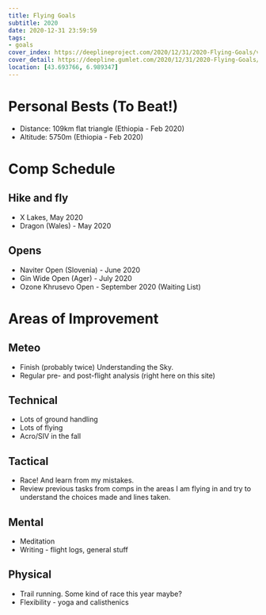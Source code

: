 ```yaml
---
title: Flying Goals
subtitle: 2020
date: 2020-12-31 23:59:59
tags:
- goals
cover_index: https://deeplineproject.com/2020/12/31/2020-Flying-Goals/vulture_cover.jpg
cover_detail: https://deepline.gumlet.com/2020/12/31/2020-Flying-Goals/vulture.jpg
location: [43.693766, 6.989347]
---
```

# Personal Bests (To Beat!)
- Distance: 109km flat triangle (Ethiopia - Feb 2020)
- Altitude: 5750m (Ethiopia - Feb 2020)
# Comp Schedule
## Hike and fly
- X Lakes, May 2020
- Dragon (Wales) - May 2020
## Opens
- Naviter Open (Slovenia) - June 2020
- Gin Wide Open (Ager) - July 2020
- Ozone Khrusevo Open - September 2020 (Waiting List)
# Areas of Improvement
## Meteo
- Finish (probably twice) Understanding the Sky.
- Regular pre- and post-flight analysis (right here on this site)
## Technical
- Lots of ground handling
- Lots of flying
- Acro/SIV in the fall
## Tactical
- Race! And learn from my mistakes.
- Review previous tasks from comps in the areas I am flying in and try to understand the choices made and lines taken.
## Mental
- Meditation
- Writing - flight logs, general stuff
## Physical
- Trail running. Some kind of race this year maybe?
- Flexibility - yoga and calisthenics
